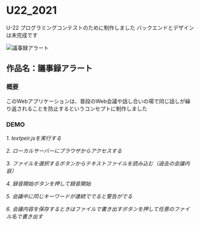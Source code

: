 # U22_2021

U-22 プログラミングコンテストのために制作しました
バックエンドとデザインは未完成です

![議事録アラート](https://user-images.githubusercontent.com/70145199/150047402-4a10ef19-503f-4bf5-98e9-6ce985b8a4ce.png)

## 作品名：議事録アラート

### 概要

このWebアプリケーションは、普段のWeb会議や話し合いの場で同じ話しが繰り返されることを防止するというコンセプトに制作しました

### DEMO


*1. textpeir.jsを実行する*

*2. ローカルサーバーにブラウザからアクセスする*

*3. ファイルを選択するボタンからテキストファイルを読み込む（過去の会議内容）*

*4. 録音開始ボタンを押して録音開始*

*5. 会議中に同じキーワードが連続ででると警告がでる*

*6. 会議内容を保存するときはファイルで書き出すボタンを押して任意のファイル名で書き出す*

